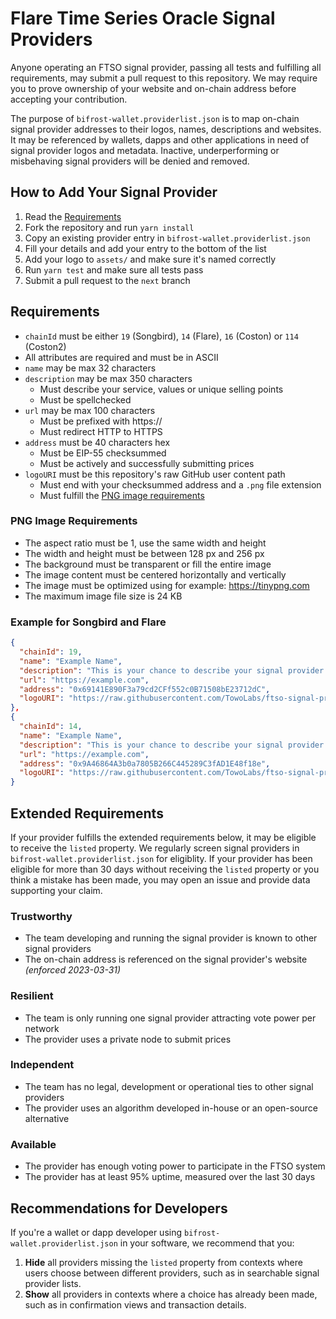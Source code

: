 # Flare Time Series Oracle Signal Providers
Anyone operating an FTSO signal provider, passing all tests and fulfilling all requirements, may submit a pull request to this repository. We may require you to prove ownership of your website and on-chain address before accepting your contribution.

The purpose of `bifrost-wallet.providerlist.json` is to map on-chain signal provider addresses to their logos, names, descriptions and websites. It may be referenced by wallets, dapps and other applications in need of signal provider logos and metadata. Inactive, underperforming or misbehaving signal providers will be denied and removed.

## How to Add Your Signal Provider
1. Read the [Requirements](#requirements)
2. Fork the repository and run `yarn install`
3. Copy an existing provider entry in `bifrost-wallet.providerlist.json`
4. Fill your details and add your entry to the bottom of the list
5. Add your logo to `assets/` and make sure it's named correctly
6. Run `yarn test` and make sure all tests pass
7. Submit a pull request to the `next` branch

## Requirements
* `chainId` must be either `19` (Songbird), `14` (Flare), `16` (Coston) or `114` (Coston2)
* All attributes are required and must be in ASCII
* `name` may be max 32 characters
* `description` may be max 350 characters
    * Must describe your service, values or unique selling points
    * Must be spellchecked
* `url` may be max 100 characters
    * Must be prefixed with https://
    * Must redirect HTTP to HTTPS
* `address` must be 40 characters hex
    * Must be EIP-55 checksummed
    * Must be actively and successfully submitting prices
* `logoURI` must be this repository's raw GitHub user content path
  * Must end with your checksummed address and a `.png` file extension
  * Must fulfill the [PNG image requirements](#png-image-requirements)

### PNG Image Requirements
* The aspect ratio must be 1, use the same width and height
* The width and height must be between 128 px and 256 px
* The background must be transparent or fill the entire image
* The image content must be centered horizontally and vertically
* The image must be optimized using for example: https://tinypng.com
* The maximum image file size is 24 KB

### Example for Songbird and Flare

```json
{
  "chainId": 19,
  "name": "Example Name",
  "description": "This is your chance to describe your signal provider service. Try to highlight your unique selling points and why users should delegate to your service. Your description may be no longer than 350 characters. Shorter is better.",
  "url": "https://example.com",
  "address": "0x69141E890F3a79cd2CFf552c0B71508bE23712dC",
  "logoURI": "https://raw.githubusercontent.com/TowoLabs/ftso-signal-providers/master/assets/0x69141E890F3a79cd2CFf552c0B71508bE23712dC.png"
},
{
  "chainId": 14,
  "name": "Example Name",
  "description": "This is your chance to describe your signal provider service. Try to highlight your unique selling points and why users should delegate to your service. Your description may be no longer than 350 characters. Shorter is better.",
  "url": "https://example.com",
  "address": "0x9A46864A3b0a7805B266C445289C3fAD1E48f18e",
  "logoURI": "https://raw.githubusercontent.com/TowoLabs/ftso-signal-providers/master/assets/0x9A46864A3b0a7805B266C445289C3fAD1E48f18e.png"
}
```

## Extended Requirements
If your provider fulfills the extended requirements below, it may be eligible to receive the `listed` property. We regularly screen signal providers in `bifrost-wallet.providerlist.json` for eligiblity. If your provider has been eligible for more than 30 days without receiving the `listed` property or you think a mistake has been made, you may open an issue and provide data supporting your claim.

### Trustworthy
* The team developing and running the signal provider is known to other signal providers
* The on-chain address is referenced on the signal provider's website _(enforced 2023-03-31)_

### Resilient
* The team is only running one signal provider attracting vote power per network
* The provider uses a private node to submit prices

### Independent
* The team has no legal, development or operational ties to other signal providers
* The provider uses an algorithm developed in-house or an open-source alternative

### Available
* The provider has enough voting power to participate in the FTSO system
* The provider has at least 95% uptime, measured over the last 30 days

## Recommendations for Developers
If you're a wallet or dapp developer using `bifrost-wallet.providerlist.json` in your software, we recommend that you:

1. **Hide** all providers missing the `listed` property from contexts where users choose between different providers, such as in searchable signal provider lists.
2. **Show** all providers in contexts where a choice has already been made, such as in confirmation views and transaction details.
